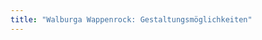 ```yaml
---
title: "Walburga Wappenrock: Gestaltungsmöglichkeiten"
---
```


<DesignOptions design='walburga' />
